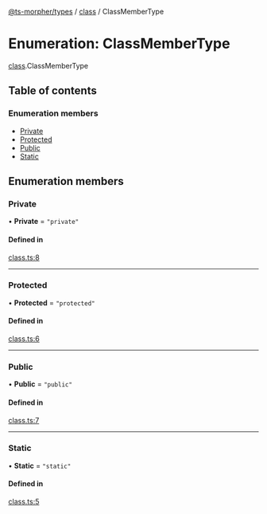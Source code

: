 [@ts-morpher/types](../README.md) / [class](../modules/class.md) / ClassMemberType

# Enumeration: ClassMemberType

[class](../modules/class.md).ClassMemberType

## Table of contents

### Enumeration members

- [Private](class.ClassMemberType.md#private)
- [Protected](class.ClassMemberType.md#protected)
- [Public](class.ClassMemberType.md#public)
- [Static](class.ClassMemberType.md#static)

## Enumeration members

### Private

• **Private** = `"private"`

#### Defined in

[class.ts:8](https://github.com/linbudu599/morpher/blob/9f915c5/packages/types/src/class.ts#L8)

___

### Protected

• **Protected** = `"protected"`

#### Defined in

[class.ts:6](https://github.com/linbudu599/morpher/blob/9f915c5/packages/types/src/class.ts#L6)

___

### Public

• **Public** = `"public"`

#### Defined in

[class.ts:7](https://github.com/linbudu599/morpher/blob/9f915c5/packages/types/src/class.ts#L7)

___

### Static

• **Static** = `"static"`

#### Defined in

[class.ts:5](https://github.com/linbudu599/morpher/blob/9f915c5/packages/types/src/class.ts#L5)
